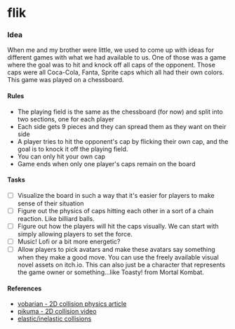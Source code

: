 # flik

### Idea

When me and my brother were little, we used to come up with ideas for different games with what we had available to us. One of those was a game where the goal was to hit and knock off all caps of the opponent. Those caps were all Coca-Cola, Fanta, Sprite caps which all had their own colors. This game was played on a chessboard.

#### Rules

- The playing field is the same as the chessboard (for now) and split into two sections, one for each player
- Each side gets 9 pieces and they can spread them as they want on their side
- A player tries to hit the opponent's cap by flicking their own cap, and the goal is to knock it off the playing field.
- You can only hit your own cap
- Game ends when only one player's caps remain on the board

#### Tasks

- [ ] Visualize the board in such a way that it's easier for players to make sense of their situation
- [ ] Figure out the physics of caps hitting each other in a sort of a chain reaction. Like billiard balls.
- [ ] Figure out how the players will hit the caps visually. We can start with simply allowing players to set the force. 
- [ ] Music! Lofi or a bit more energetic?
- [ ] Allow players to pick avatars and make these avatars say something when they make a good move. You can use the freely available visual novel assets on itch.io. This can also just be a character that represents the game owner or something...like Toasty! from Mortal Kombat.

#### References

- [vobarian - 2D collision physics article](https://www.vobarian.com/collisions/2dcollisions2.pdf)
- [pikuma - 2D collision video](https://www.youtube.com/watch?v=1L2g4ZqmFLQ)
- [elastic/inelastic collisions](https://www.youtube.com/watch?v=9YRgHikdcqs)